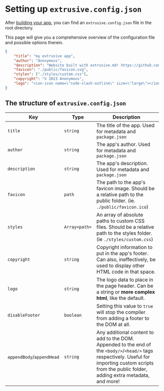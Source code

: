 # Setting up `extrusive.config.json`

After <a href="" onclick="handleRequestFile('/content/Get%20Started/Quick%20Start.html')">building your app</a>, you can find an `extrusive.config.json` file in the root directory.

This page will give you a comprehensive overview of the configuration file and possible options therein.

```json
{
	"title": "my extrusive app",
	"author": "Anonymous",
	"description": "Website built with extrusive.md! https://github.com/NotTimTam/extrusive.md",
	"favicon": "./public/favicon.svg",
	"styles": ["./styles/custom.css"],
	"copyright": "© 2023 Anonymous",
	"logo": "<ion-icon name=\"code-slash-outline\" size=\"large\"></ion-icon> <b>MY EXTRUSIVE APP</b>"
}
```

## The structure of `extrusive.config.json`

| Key                       | Type          | Description                                                                                                                                                                                              |
| ------------------------- | ------------- | -------------------------------------------------------------------------------------------------------------------------------------------------------------------------------------------------------- |
| `title`                   | `string`      | The title of the app. Used for metadata and `package.json`                                                                                                                                               |
| `author`                  | `string`      | The app's author. Used for metadata and `package.json`                                                                                                                                                   |
| `description`             | `string`      | The app's description. Used for metadata and `package.json`                                                                                                                                              |
| `favicon`                 | `path`        | The path to the app's favicon image. Should be a relative path to the public folder. (ie. `./public/favicon.ico`)                                                                                        |
| `styles`                  | `Array<path>` | An array of absolute paths to custom CSS files. Should be a relative path to the styles folder. (ie `./styles/custom.css`)                                                                               |
| `copyright`               | `string`      | Copyright information to put in the app's footer. Can also, ineffectively, be used to display other HTML code in that space.                                                                             |
| `logo`                    | `string`      | The logo data to place in the page header. Can be a string or **more complex html**, like the default.                                                                                                   |
| `disableFooter`           | `boolean`     | Setting this value to `true` will stop the compiler from adding a footer to the DOM at all.                                                                                                              |
| `appendBody`/`appendHead` | `string`      | Any additional content to add to the DOM. Appended to the end of the `<body/>`/`<head/>` tags respectively. Useful for importing custom scripts from the public folder, adding extra metadata, and more! |
